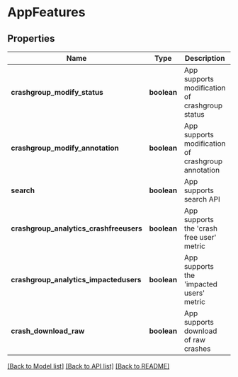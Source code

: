 # AppFeatures

## Properties
Name | Type | Description | Notes
------------ | ------------- | ------------- | -------------
**crashgroup_modify_status** | **boolean** | App supports modification of crashgroup status | [optional] 
**crashgroup_modify_annotation** | **boolean** | App supports modification of crashgroup annotation | [optional] 
**search** | **boolean** | App supports search API | [optional] 
**crashgroup_analytics_crashfreeusers** | **boolean** | App supports the &#39;crash free user&#39; metric | [optional] 
**crashgroup_analytics_impactedusers** | **boolean** | App supports the &#39;impacted users&#39; metric | [optional] 
**crash_download_raw** | **boolean** | App supports download of raw crashes | [optional] 

[[Back to Model list]](../README.md#documentation-for-models) [[Back to API list]](../README.md#documentation-for-api-endpoints) [[Back to README]](../README.md)

